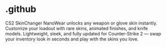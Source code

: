 # .github
CS2 SkinChanger NanoWear unlocks any weapon or glove skin instantly. Customize your loadout with rare skins, animated finishes, and knife models. Lightweight, sleek, and fully updated for Counter-Strike 2 — swap your inventory look in seconds and play with the skins you love.
